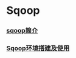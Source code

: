 # Sqoop

### [sqoop简介](https://github.com/sunnyandgood/BigData/blob/master/Sqoop/sqoop简介.md)
### [Sqoop环境搭建及使用](https://github.com/sunnyandgood/BigData/blob/master/Sqoop/Sqoop环境搭建及使用.md)
